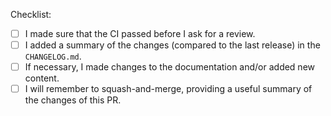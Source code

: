 <!-- Add a short description of your contribution here. Skip this if the title is self-explanatory -->

Checklist:

- [ ] I made sure that the CI passed before I ask for a review.
- [ ] I added a summary of the changes (compared to the last release) in the `CHANGELOG.md`.
- [ ] If necessary, I made changes to the documentation and/or added new content.
- [ ] I will remember to squash-and-merge, providing a useful summary of the changes of this PR.
